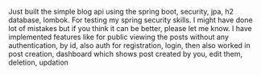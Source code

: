 Just built the simple blog api using the spring boot, security, jpa, h2 database, lombok. 
For testing my spring security skills. I might have done lot of mistakes but if you think it can be better, please let me know. 
I have implemented features like for public viewing the posts without any authentication, by id, also auth for registration, login, then also worked in post creation, dashboard which shows post created by you, edit them, deletion, updation 